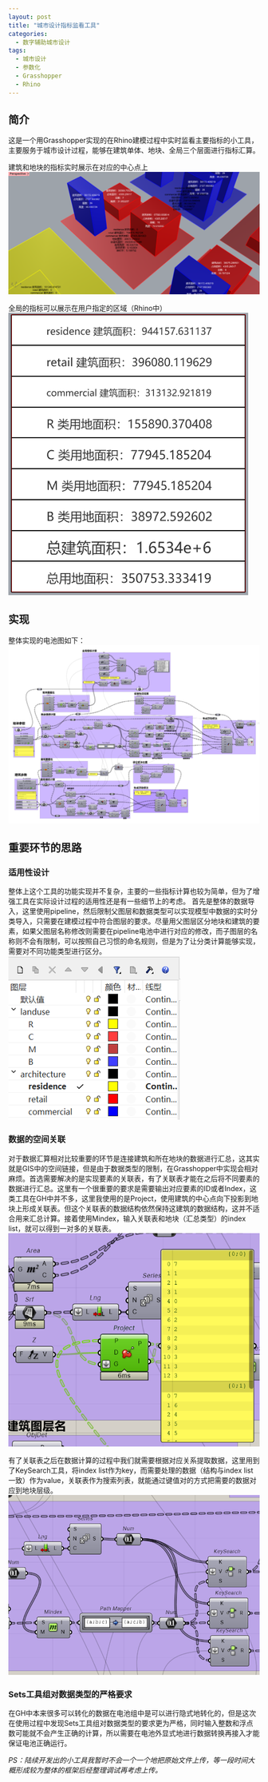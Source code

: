 ```yaml
---
layout: post
title: "城市设计指标监看工具"
categories:
  - 数字辅助城市设计
tags:
  - 城市设计
  - 参数化
  - Grasshopper
  - Rhino
---
```


## 简介
这是一个用Grasshopper实现的在Rhino建模过程中实时监看主要指标的小工具，主要服务于城市设计过程，能够在建筑单体、地块、全局三个层面进行指标汇算。

建筑和地块的指标实时展示在对应的中心点上
![](https://github.com/Boycetoon/MinusType/blob/master/image/城市设计数据监看/screenshot-20220612-114904.png?raw=true)

全局的指标可以展示在用户指定的区域（Rhino中）
![](https://github.com/Boycetoon/MinusType/blob/master/image/城市设计数据监看/screenshot-20220612-114959.png?raw=true)

## 实现
整体实现的电池图如下：
![](https://github.com/Boycetoon/MinusType/blob/master/image/城市设计数据监看/电池图.png?raw=true)

## 重要环节的思路
### 适用性设计
整体上这个工具的功能实现并不复杂，主要的一些指标计算也较为简单，但为了增强工具在实际设计过程的适用性还是有一些细节上的考虑。
首先是整体的数据导入，这里使用pipeline，然后限制父图层和数据类型可以实现模型中数据的实时分类导入，只需要在建模过程中符合图层的要求。尽量用父图层区分地块和建筑的要素，如果父图层名称修改则需要在pipeline电池中进行对应的修改，而子图层的名称则不会有限制，可以按照自己习惯的命名规则，但是为了让分类计算能够实现，需要对不同功能类型进行区分。
![](https://github.com/Boycetoon/MinusType/blob/master/image/城市设计数据监看/图层.png?raw=true)

### 数据的空间关联
对于数据汇算相对比较重要的环节是连接建筑和所在地块的数据进行汇总，这其实就是GIS中的空间链接，但是由于数据类型的限制，在Grasshopper中实现会相对麻烦。首选需要解决的是实现要素的关联表，有了关联表才能在之后将不同要素的数据进行汇总。这里有一个很重要的要求是需要输出对应要素的ID或者Index，这类工具在GH中并不多，这里我使用的是Project，使用建筑的中心点向下投影到地块上形成关联表。但这个关联表的数据结构依然保持这建筑的数据结构，这并不适合用来汇总计算。接着使用Mindex，输入关联表和地块（汇总类型）的index list，就可以得到一对多的关联表。
![](https://github.com/Boycetoon/MinusType/blob/master/image/城市设计数据监看/空间关联.png?raw=true)

有了关联表之后在数据计算的过程中我们就需要根据对应关系提取数据，这里用到了KeySearch工具，将index list作为key，而需要处理的数据（结构与index list一致）作为value，关联表作为搜索列表，就能通过键值对的方式把需要的数据对应到地块层级。
![](https://github.com/Boycetoon/MinusType/blob/master/image/城市设计数据监看/键值对搜索.png?raw=true)

### Sets工具组对数据类型的严格要求
在GH中本来很多可以转化的数据在电池组中是可以进行隐式地转化的，但是这次在使用过程中发现Sets工具组对数据类型的要求更为严格，同时输入整数和浮点数可能就不会产生正确的计算，所以需要在电池外显式地进行数据转换再接入才能保证电池正确运行。

*PS：陆续开发出的小工具我暂时不会一个一个地把原始文件上传，等一段时间大概形成较为整体的框架后经整理调试再考虑上传。*